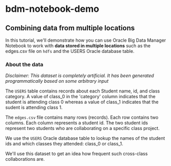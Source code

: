 # bdm-notebook-demo
## Combining data from multiple locations
In this tutorial, we'll demonstrate how you can use Oracle Big Data Manager Notebook to work with **data stored in multiple locations** such as the edges.csv file on `hdfs` and the USERS Oracle database table. 

### About the data
_Disclaimer: This dataset is completely artificial. It has been generated programmatically based on some arbitrary input_

The `USERS` table contains records about each Student name, id, and class category. A value of class_0 in the 'category' column indicates that the student is attending class 0 whereas a value of class_1 indicates that the sudent is attending class 1.  

The `edges.csv` file contains many rows (records). Each row contains two columns. Each column represents a student id. The two student ids represent two students who are collaborating on a specific class project. 

We use the `USERS` Oracle database table to lookup the names of the student ids and which classes they attended: class_0 or class_1. 

We'll use this dataset to get an idea how frequent such cross-class collaborations are. 
